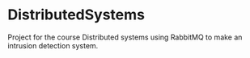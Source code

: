 # DistributedSystems
Project for the course Distributed systems using RabbitMQ to make an intrusion detection system.
